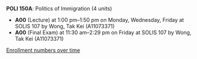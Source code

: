 **POLI 150A**: Politics of Immigration (4 units)

- **A00** (Lecture) at 1:00 pm–1:50 pm on Monday, Wednesday, Friday at SOLIS 107 by Wong, Tak Kei (A11073371)
- **A00** (Final Exam) at 11:30 am–2:29 pm on Friday at SOLIS 107 by Wong, Tak Kei (A11073371)

[Enrollment numbers over time](./POLI150A.tsv)
